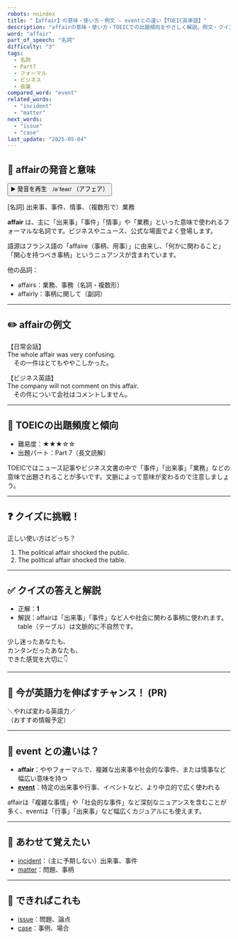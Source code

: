 ```yaml
---
robots: noindex
title: "【affair】の意味・使い方・例文 ― eventとの違い【TOEIC英単語】"
description: "affairの意味・使い方・TOEICでの出題傾向をやさしく解説。例文・クイズ付きでeventとの違いもわかりやすく学べます。"
word: "affair"
part_of_speech: "名詞"
difficulty: "3"
tags:
  - 名詞
  - Part7
  - フォーマル
  - ビジネス
  - 会議
compared_word: "event"
related_words:
  - "incident"
  - "matter"
next_words:
  - "issue"
  - "case"
last_update: "2025-05-04"
---
```


## 🔰 affairの発音と意味

<button class="play-audio" onclick="playTTS('affair')">
  <span class="play-audio-main">
    ▶️ 発音を再生　/əˈfeər/
  </span>
  <span class="play-audio-sub">
    （アフェア）
  </span>
</button>

[名詞] 出来事、事件、情事、（複数形で）業務

**affair** は、主に「出来事」「事件」「情事」や「業務」といった意味で使われるフォーマルな名詞です。ビジネスやニュース、公式な場面でよく登場します。

語源はフランス語の「affaire（事柄、用事）」に由来し、「何かに関わること」「関心を持つべき事柄」というニュアンスが含まれています。

他の品詞：  
- affairs：業務、事務（名詞・複数形）
- affairly：事柄に関して（副詞）

---

## ✏️ affairの例文

【日常会話】  
The whole affair was very confusing.  
　その一件はとてもややこしかった。

【ビジネス英語】  
The company will not comment on this affair.  
　その件について会社はコメントしません。

---

## 🎯 TOEICの出題頻度と傾向

- 難易度：★★★☆☆
- 出題パート：Part 7（長文読解）

TOEICではニュース記事やビジネス文書の中で「事件」「出来事」「業務」などの意味で出題されることが多いです。文脈によって意味が変わるので注意しましょう。

---

## ❓ クイズに挑戦！

正しい使い方はどっち？

1. The political affair shocked the public.  
2. The political affair shocked the table.

---

## ✅ クイズの答えと解説

- 正解：**1**
- 解説：affairは「出来事」「事件」など人や社会に関わる事柄に使われます。table（テーブル）は文脈的に不自然です。

少し迷ったあなたも、  
カンタンだったあなたも、  
できた感覚を大切に👇️

---

## 🚀 今が英語力を伸ばすチャンス！ (PR)

<div class="info-center">
＼やれば変わる英語力／<br>  
（おすすめ情報予定）
</div>

---

## 🤔  event との違いは？

- **affair**：ややフォーマルで、複雑な出来事や社会的な事件、または情事など幅広い意味を持つ
- **[event](/word/event/)**：特定の出来事や行事、イベントなど、より中立的で広く使われる

affairは「複雑な事情」や「社会的な事件」など深刻なニュアンスを含むことが多く、eventは「行事」「出来事」など幅広くカジュアルにも使えます。

---

## 🧩 あわせて覚えたい

- [incident](/word/incident/)：（主に予期しない）出来事、事件
- [matter](/word/matter/)：問題、事柄

---

## 📖 できればこれも

- [issue](/word/issue/)：問題、論点
- [case](/word/case/)：事例、場合

<!-- cvid: aid13_bid28 -->
